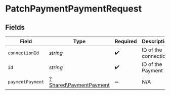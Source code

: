 # PatchPaymentPaymentRequest


## Fields

| Field                                                           | Type                                                            | Required                                                        | Description                                                     |
| --------------------------------------------------------------- | --------------------------------------------------------------- | --------------------------------------------------------------- | --------------------------------------------------------------- |
| `connectionId`                                                  | *string*                                                        | :heavy_check_mark:                                              | ID of the connection                                            |
| `id`                                                            | *string*                                                        | :heavy_check_mark:                                              | ID of the Payment                                               |
| `paymentPayment`                                                | [?Shared\PaymentPayment](../../Models/Shared/PaymentPayment.md) | :heavy_minus_sign:                                              | N/A                                                             |
